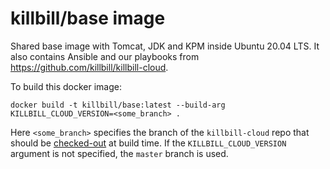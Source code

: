 # killbill/base image

Shared base image with Tomcat, JDK and KPM inside Ubuntu 20.04 LTS. It also contains Ansible and our playbooks from https://github.com/killbill/killbill-cloud.

To build this docker image:

```
docker build -t killbill/base:latest --build-arg KILLBILL_CLOUD_VERSION=<some_branch> .
```

Here `<some_branch>` specifies the branch of the `killbill-cloud` repo that should be [checked-out](https://github.com/killbill/killbill-cloud/blob/05b8447850be6c2f547acef2817d4d31b81a11cd/docker/templates/base/latest/Dockerfile#L61) at build time. If the `KILLBILL_CLOUD_VERSION` argument is not specified, the `master` branch is used.
